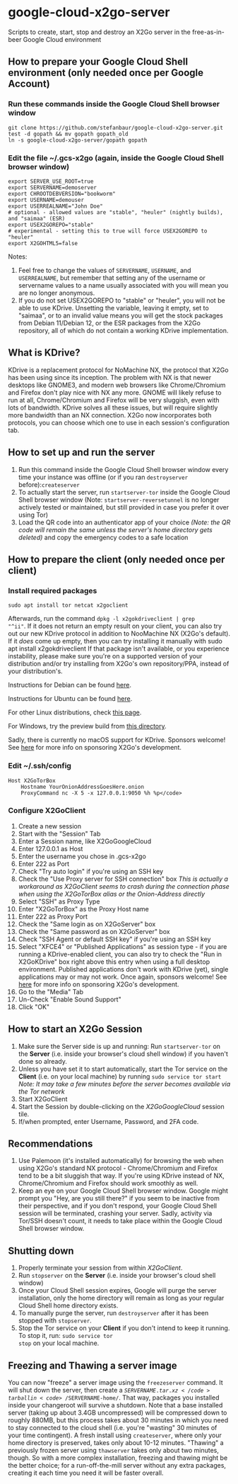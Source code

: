 # google-cloud-x2go-server
Scripts to create, start, stop and destroy an X2Go server in the free-as-in-beer Google Cloud environment
## How to prepare your Google Cloud Shell environment (only needed once per Google Account)
### Run these commands inside the Google Cloud Shell browser window
	git clone https://github.com/stefanbaur/google-cloud-x2go-server.git
	test -d gopath && mv gopath gopath_old
	ln -s google-cloud-x2go-server/gopath gopath
### Edit the file ~/.gcs-x2go (again, inside the Google Cloud Shell browser window)
	export SERVER_USE_ROOT=true
	export SERVERNAME=demoserver
	export CHROOTDEBVERSION="bookworm"
	export USERNAME=demouser
	export USERREALNAME="John Doe"
	# optional - allowed values are "stable", "heuler" (nightly builds), and "saimaa" (ESR)
	export USEX2GOREPO="stable"
	# experimental - setting this to true will force USEX2GOREPO to "heuler"
	export X2GOHTML5=false
Notes:
1. Feel free to change the values of <code>SERVERNAME</code>, <code>USERNAME</code>, and <code>USERREALNAME</code>, but remember that setting any of the username or servername values to a name usually associated with you will mean you are no longer anonymous.
2. If you do not set USEX2GOREPO to "stable" or "heuler", you will not be able to use KDrive. Unsetting the variable, leaving it empty, set to "saimaa", or to an invalid value means you will get the stock packages from Debian 11/Debian 12, or the ESR packages from the X2Go repository, all of which do not contain a working KDrive implementation.
## What is KDrive? ##
KDrive is a replacement protocol for NoMachine NX, the protocol that X2Go has been using since its inception. The problem with NX is that newer desktops like GNOME3, and modern web browsers like Chrome/Chromium and Firefox don't play nice with NX any more. GNOME will likely refuse to run at all, Chrome/Chromium and Firefox will be very sluggish, even with lots of bandwidth. KDrive solves all these issues, but will require slightly more bandwidth than an NX connection. X2Go now incorporates both protocols, you can choose which one to use in each session's configuration tab.
## How to set up and run the server
1. Run this command inside the Google Cloud Shell browser window every time your instance was offline (or if you ran <code>destroyserver</code> before):<code>createserver</code>
2. To actually start the server, run <code>startserver-tor</code> inside the Google Cloud Shell browser window
(Note: <code>startserver-reversetunnel</code> is no longer actively tested or maintained, but still provided in case you prefer it over using Tor)
4. Load the QR code into an authenticator app of your choice *(Note: the QR code will remain the same unless the server's home directory gets deleted)* and copy the emergency codes to a safe location
## How to prepare the client (only needed once per client)
### Install required packages
	sudo apt install tor netcat x2goclient
Afterwards, run the command <code>dpkg -l x2gokdriveclient | grep "^ii"</code>. If it does not return an empty result on your client, you can also try out our new KDrive protocol in addition to NooMachine NX (X2Go's default).
If it _does_ come up empty, then you can try installing it manually with
	sudo apt install x2gokdriveclient
If that package isn't available, or you experience instability, please make sure you're on a supported version of your distribution and/or try installing from X2Go's own repository/PPA, instead of your distribution's.

Instructions for Debian can be found [here](https://wiki.x2go.org/doku.php/wiki:repositories:debian).

Instructions for Ubuntu can be found [here](https://wiki.x2go.org/doku.php/wiki:repositories:ubuntu).

For other Linux distributions, check [this page](https://wiki.x2go.org/doku.php/doc:installation:x2goclient).

For Windows, try the preview build from [this directory](https://code.x2go.org/releases/binary-win32/x2goclient/previews/4.1.2.3/).

Sadly, there is currently no macOS support for KDrive. Sponsors welcome! See [here](https://wiki.x2go.org/doku.php/doc:sponsors) for more info on sponsoring X2Go's development.
### Edit ~/.ssh/config
	Host X2GoTorBox
		Hostname YourOnionAddressGoesHere.onion
		ProxyCommand nc -X 5 -x 127.0.0.1:9050 %h %p</code>
### Configure X2GoClient
1. Create a new session
2. Start with the "Session" Tab
3. Enter a Session name, like X2GoGoogleCloud
4. Enter 127.0.0.1 as Host
5. Enter the username you chose in .gcs-x2go
6. Enter 222 as Port
7. Check "Try auto login" if you're using an SSH key
8. Check the "Use Proxy server for SSH connection" box *This is actually a workaround as X2GoClient seems to crash during the connection phase when using the X2GoTorBox alias or the Onion-Address directly*
9. Select "SSH" as Proxy Type
10. Enter "X2GoTorBox" as the Proxy Host name
11. Enter 222 as Proxy Port
12. Check the "Same login as on X2GoServer" box
13. Check the "Same password as on X2GoServer" box 
14. Check "SSH Agent or default SSH key" if you're using an SSH key
15. Select "XFCE4" or "Published Applications" as session type - if you are running a KDrive-enabled client, you can also try to check the "Run in X2GoKDrive" box right above this entry when using a full desktop environment. Published applications don't work with KDrive (yet), single applications may or may not work. Once again, sponsors welcome! See [here](https://wiki.x2go.org/doku.php/doc:sponsors) for more info on sponsoring X2Go's development.
16. Go to the "Media" Tab
17. Un-Check "Enable Sound Support"
18. Click "OK"
## How to start an X2Go Session
1. Make sure the Server side is up and running: Run <code>startserver-tor</code> on the **Server** (i.e. inside your browser's cloud shell window) if you haven't done so already.
2. Unless you have set it to start automatically, start the Tor service on the **Client** (i.e. on your local machine) by running <code>sudo service tor start</code> *Note: It may take a few minutes before the server becomes available via the Tor network*
3. Start X2GoClient
4. Start the Session by double-clicking on the *X2GoGoogleCloud* session tile.
5. If/when prompted, enter Username, Password, and 2FA code.
## Recommendations
1. Use Palemoon (it's installed automatically) for browsing the web when using X2Go's standard NX protocol - Chrome/Chromium and Firefox tend to be a bit sluggish that way. If you're using KDrive instead of NX, Chrome/Chromium and Firefox should work smoothly as well.
2. Keep an eye on your Google Cloud Shell browser window. Google might prompt you "Hey, are you still there?" if you seem to be inactive from their perspective, and if you don't respond, your Google Cloud Shell session will be terminated, crashing your server. Sadly, activity via Tor/SSH doesn't count, it needs to take place within the Google Cloud Shell browser window.
## Shutting down
1. Properly terminate your session from within *X2GoClient*.
2. Run <code>stopserver</code> on the **Server** (i.e. inside your browser's cloud shell window) 
3. Once your Cloud Shell session expires, Google will purge the server installation, only the home directory will remain as long as your regular Cloud Shell home directory exists.
4. To manually purge the server, run <code>destroyserver</code> after it has been stopped with <code>stopserver</code>.
5. Stop the Tor service on your **Client** if you don't intend to keep it running. To stop it, run: <code>sudo service tor stop</code> on your local machine.

## Freezing and Thawing a server image
You can now "freeze" a server image using the <code>freezeserver</code> command. It will shut down the server, then create a <code>$SERVERNAME.tar.xz</code> tarball in <code>~/$SERVERNAME-home/</code>.
That way, packages you installed inside your changeroot will survive a shutdown. Note that a base installed server (taking up about 3.4GB uncompressed) will be compressed down to roughly 880MB, but this process takes about 30 minutes in which you need to stay connected to the cloud shell (i.e. you're "wasting" 30 minutes of your time contingent). A fresh install using <code>createserver</code>, where only your home directory is preserved, takes only about 10-12 minutes. "Thawing" a previously frozen server using <code>thawserver</code> takes only about two minutes, though. So with a more complex installation, freezing and thawing might be the better choice; for a run-off-the-mill server without any extra packages, creating it each time you need it will be faster overall.
